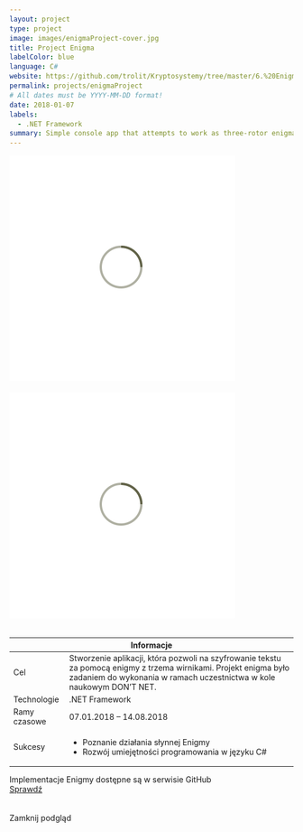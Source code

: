 ```yaml
---
layout: project
type: project
image: images/enigmaProject-cover.jpg
title: Project Enigma
labelColor: blue
language: C#
website: https://github.com/trolit/Kryptosystemy/tree/master/6.%20Enigma%20I#projekt-enigmawersja---sol3-v20
permalink: projects/enigmaProject
# All dates must be YYYY-MM-DD format!
date: 2018-01-07
labels:
  - .NET Framework
summary: Simple console app that attempts to work as three-rotor enigma made for science club. Versions before 2.0 doesn't count :D
---
```


<div class="ui centered grid">
  <div class="fourteen wide column clickable" onclick="showModalWithImage(this)">
    <img class="ui image img-center" src="../images/oval.svg" data-echo="../images/enigmaProject-page-1.png">
  </div>
</div>

<br>

<div class="ui centered grid">
  <div class="fourteen wide column clickable" onclick="showModalWithImage(this)">
    <img class="ui image img-center" src="../images/oval.svg" data-echo="../images/enigmaProject-page-2.gif">
  </div>
</div>

<br>

 <table class="ui celled striped tablet stackable table">
  <thead>
    <tr><th colspan="3">
      Informacje
    </th>
  </tr></thead>
  <tbody>
    <tr>
      <td>
        <i class="info circle icon"></i> Cel
      </td>
      <td class="justify-text font-balooChettan2">Stworzenie aplikacji, która pozwoli na szyfrowanie tekstu za pomocą enigmy z trzema wirnikami. Projekt enigma było zadaniem do wykonania w ramach uczestnictwa w kole naukowym DON’T NET.  </td>
    </tr>
    <tr>
      <td>
        <i class="lab icon"></i> Technologie
      </td>
      <td class="font-balooChettan2">.NET Framework</td>
    </tr>
    <tr>
      <td class="collapsing">
        <i class="clock icon"></i> Ramy czasowe
      </td>
      <td class="font-balooChettan2">07.01.2018 – 14.08.2018</td>
    </tr>
    <tr>
      <td>
        <i class="star icon"></i> Sukcesy
      </td>
      <td class="font-balooChettan2">
        <ul>
          <li>Poznanie działania słynnej Enigmy</li>
          <li>Rozwój umiejętności programowania w języku C#</li>
        </ul>
      </td>
    </tr>
  </tbody>
</table>

<div class="ui placeholder segment">
  <div class="ui icon header font-balooChettan2">
    <i class="github icon"></i>
    Implementacje Enigmy dostępne są w serwisie GitHub
  </div>
  <a href="https://github.com/trolit/Kryptosystemy/tree/master/6.%20Enigma%20I" target="_blank" style="margin-top: 2%;">
    <div class="ui animated csharp button" onclick="this.blur();" tabindex="0">
      <div class="visible content font-balooChettan2">Sprawdź</div>
      <div class="hidden content">
        <i class="right arrow icon"></i>
      </div>
    </div>
  </a>
</div>

<!-- Image Modal -->
<div class="tiny modal">
  <div class="image content">
    <div class="ui huge image">
      <img id="imgPlaceholder" src="">
    </div>
  </div>
  <br/>
  <div class="actions">
    <div class="ui csharp left labeled icon button">
      Zamknij podgląd
      <i class="file image icon"></i>
    </div>
  </div>
</div>
